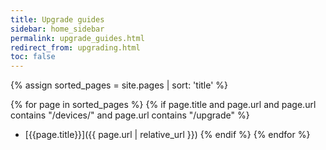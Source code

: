 ```yaml
---
title: Upgrade guides
sidebar: home_sidebar
permalink: upgrade_guides.html
redirect_from: upgrading.html
toc: false
---
```


{% assign sorted_pages = site.pages | sort: 'title' %}

{% for page in sorted_pages %}
{% if page.title and page.url and page.url contains "/devices/" and page.url contains "/upgrade" %}
- [{{page.title}}]({{ page.url | relative_url }})
{% endif %}
{% endfor %}
